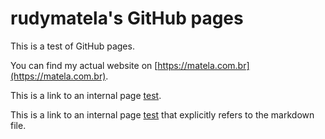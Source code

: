 rudymatela's GitHub pages
=========================

This is a test of GitHub pages.

You can find my actual website on [https://matela.com.br](https://matela.com.br).

This is a link to an internal page [test](/test).

This is a link to an internal page [test](/test.md)
that explicitly refers to the markdown file.
